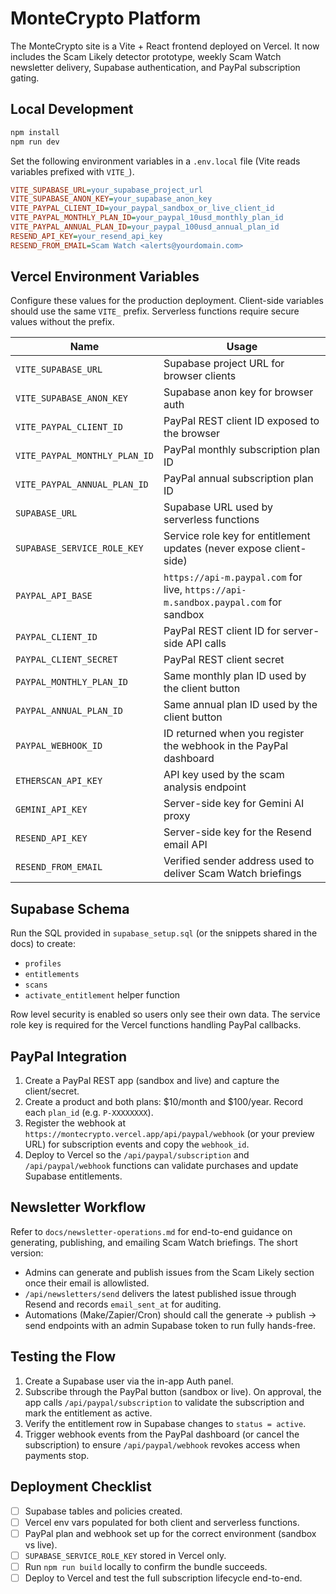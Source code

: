 # MonteCrypto Platform

The MonteCrypto site is a Vite + React frontend deployed on Vercel. It now includes the Scam Likely detector prototype, weekly Scam Watch newsletter delivery, Supabase authentication, and PayPal subscription gating.

## Local Development

```bash
npm install
npm run dev
```

Set the following environment variables in a `.env.local` file (Vite reads variables prefixed with `VITE_`).

```ini
VITE_SUPABASE_URL=your_supabase_project_url
VITE_SUPABASE_ANON_KEY=your_supabase_anon_key
VITE_PAYPAL_CLIENT_ID=your_paypal_sandbox_or_live_client_id
VITE_PAYPAL_MONTHLY_PLAN_ID=your_paypal_10usd_monthly_plan_id
VITE_PAYPAL_ANNUAL_PLAN_ID=your_paypal_100usd_annual_plan_id
RESEND_API_KEY=your_resend_api_key
RESEND_FROM_EMAIL=Scam Watch <alerts@yourdomain.com>
```

## Vercel Environment Variables

Configure these values for the production deployment. Client-side variables should use the same `VITE_` prefix. Serverless functions require secure values without the prefix.

| Name | Usage |
| --- | --- |
| `VITE_SUPABASE_URL` | Supabase project URL for browser clients |
| `VITE_SUPABASE_ANON_KEY` | Supabase anon key for browser auth |
| `VITE_PAYPAL_CLIENT_ID` | PayPal REST client ID exposed to the browser |
| `VITE_PAYPAL_MONTHLY_PLAN_ID` | PayPal monthly subscription plan ID |
| `VITE_PAYPAL_ANNUAL_PLAN_ID` | PayPal annual subscription plan ID |
| `SUPABASE_URL` | Supabase URL used by serverless functions |
| `SUPABASE_SERVICE_ROLE_KEY` | Service role key for entitlement updates (never expose client-side) |
| `PAYPAL_API_BASE` | `https://api-m.paypal.com` for live, `https://api-m.sandbox.paypal.com` for sandbox |
| `PAYPAL_CLIENT_ID` | PayPal REST client ID for server-side API calls |
| `PAYPAL_CLIENT_SECRET` | PayPal REST client secret |
| `PAYPAL_MONTHLY_PLAN_ID` | Same monthly plan ID used by the client button |
| `PAYPAL_ANNUAL_PLAN_ID` | Same annual plan ID used by the client button |
| `PAYPAL_WEBHOOK_ID` | ID returned when you register the webhook in the PayPal dashboard |
| `ETHERSCAN_API_KEY` | API key used by the scam analysis endpoint |
| `GEMINI_API_KEY` | Server-side key for Gemini AI proxy |
| `RESEND_API_KEY` | Server-side key for the Resend email API |
| `RESEND_FROM_EMAIL` | Verified sender address used to deliver Scam Watch briefings |

## Supabase Schema

Run the SQL provided in `supabase_setup.sql` (or the snippets shared in the docs) to create:

- `profiles`
- `entitlements`
- `scans`
- `activate_entitlement` helper function

Row level security is enabled so users only see their own data. The service role key is required for the Vercel functions handling PayPal callbacks.

## PayPal Integration

1. Create a PayPal REST app (sandbox and live) and capture the client/secret.
2. Create a product and both plans: $10/month and $100/year. Record each `plan_id` (e.g. `P-XXXXXXXX`).
3. Register the webhook at `https://montecrypto.vercel.app/api/paypal/webhook` (or your preview URL) for subscription events and copy the `webhook_id`.
4. Deploy to Vercel so the `/api/paypal/subscription` and `/api/paypal/webhook` functions can validate purchases and update Supabase entitlements.

## Newsletter Workflow

Refer to `docs/newsletter-operations.md` for end-to-end guidance on generating, publishing, and emailing Scam Watch briefings. The short version:

- Admins can generate and publish issues from the Scam Likely section once their email is allowlisted.
- `/api/newsletters/send` delivers the latest published issue through Resend and records `email_sent_at` for auditing.
- Automations (Make/Zapier/Cron) should call the generate → publish → send endpoints with an admin Supabase token to run fully hands-free.

## Testing the Flow

1. Create a Supabase user via the in-app Auth panel.
2. Subscribe through the PayPal button (sandbox or live). On approval, the app calls `/api/paypal/subscription` to validate the subscription and mark the entitlement as active.
3. Verify the entitlement row in Supabase changes to `status = active`.
4. Trigger webhook events from the PayPal dashboard (or cancel the subscription) to ensure `/api/paypal/webhook` revokes access when payments stop.

## Deployment Checklist

- [ ] Supabase tables and policies created.
- [ ] Vercel env vars populated for both client and serverless functions.
- [ ] PayPal plan and webhook set up for the correct environment (sandbox vs live).
- [ ] `SUPABASE_SERVICE_ROLE_KEY` stored in Vercel only.
- [ ] Run `npm run build` locally to confirm the bundle succeeds.
- [ ] Deploy to Vercel and test the full subscription lifecycle end-to-end.
